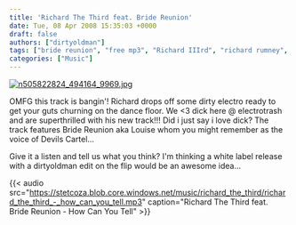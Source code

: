 ```yaml
---
title: 'Richard The Third feat. Bride Reunion'
date: Tue, 08 Apr 2008 15:35:03 +0000
draft: false
authors: ["dirtyoldman"]
tags: ["bride reunion", "free mp3", "Richard IIIrd", "richard rumney", "richard the third"]
categories: ["Music"]
---
```


[![n505822824_494164_9969.jpg](/wp-content/uploads/2008/04/n505822824_494164_9969.jpg)](/wp-content/uploads/2008/04/n505822824_494164_9969.jpg "n505822824_494164_9969.jpg")

OMFG this track is bangin'! Richard drops off some dirty electro ready to get your guts churning on the dance floor. We <3 dick here @ electrotrash and are superthrilled with his new track!!! Did i just say i love dick? The track features Bride Reunion aka Louise whom you might remember as the voice of Devils Cartel...

Give it a listen and tell us what you think? I'm thinking a white label release with a dirtyoldman edit on the flip would be an awesome idea...

{{< audio
    src="https://stetcoza.blob.core.windows.net/music/richard_the_third/richard_the_third_-_how_can_you_tell.mp3"
    caption="Richard The Third feat. Bride Reunion - How Can You Tell" >}}
